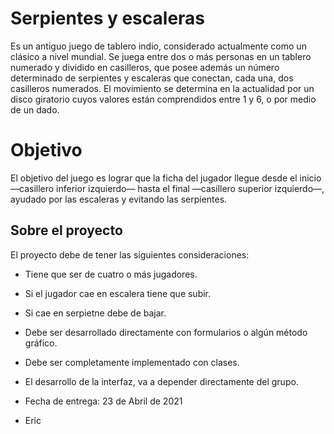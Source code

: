 # Serpientes y escaleras
Es un antiguo juego de tablero indio, considerado actualmente como un clásico a nivel mundial. Se juega entre dos o más personas en 
un tablero numerado y dividido en casilleros, que posee además
un número determinado de serpientes y escaleras que conectan, cada una, dos
casilleros numerados. El movimiento se determina en la actualidad por un disco
giratorio cuyos valores están comprendidos entre 1 y 6, o por medio de un dado.

# Objetivo
El objetivo del juego es lograr que la ficha del jugador llegue desde el
inicio —casillero inferior izquierdo— hasta el final —casillero superior izquierdo—,
ayudado por las escaleras y evitando las serpientes.

## Sobre el proyecto
El proyecto debe de tener las siguientes consideraciones:
  - Tiene que ser de cuatro o más jugadores.
  - Si el jugador cae en escalera tiene que subir.
  - Si cae en serpietne debe de bajar.
  - Debe ser desarrollado directamente con formularios o algún método gráfico.
  - Debe ser completamente implementado con clases.
  - El desarrollo de la interfaz, va a depender directamente del grupo.
  - Fecha de entrega: 23 de Abril de 2021


- Eric 